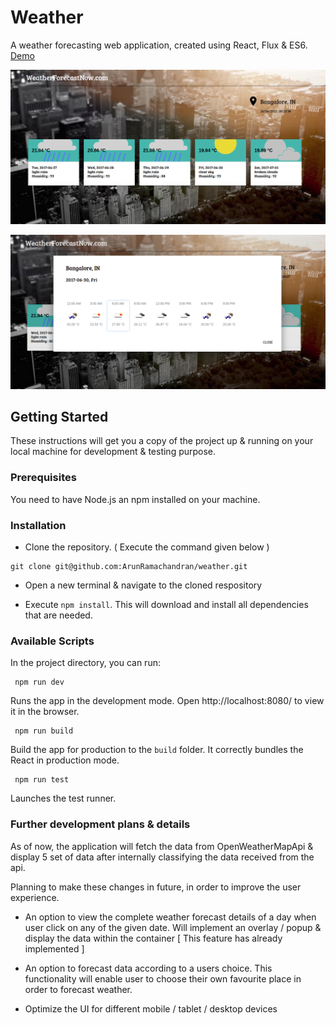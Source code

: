 # Weather

A weather forecasting web application, created using React, Flux & ES6. [Demo](http://weatherforecastnow.com/)

![alt text](https://github.com/ArunRamachandran/weather/blob/master/app/images/Screenshot.png)

![alt text](https://github.com/ArunRamachandran/weather/blob/master/app/images/Screenshot2.png)

## Getting Started

These instructions will get you a copy of the project up & running on your local machine for development & testing purpose. 

### Prerequisites

You need to have Node.js an npm installed on your machine.

### Installation

* Clone the repository. ( Execute the command given below )

```
git clone git@github.com:ArunRamachandran/weather.git
```
* Open a new terminal & navigate to the cloned respository

* Execute ```npm install```. This will download and install all dependencies that are needed.

### Available Scripts

In the project directory, you can run: 

```
 npm run dev
```
Runs the app in the development mode.
Open http://localhost:8080/ to view it in the browser.

```
 npm run build 
```
Build the app for production to the `build` folder.
It correctly bundles the React in production mode.

```
 npm run test 
```
Launches the test runner.

### Further development plans & details

As of now, the application will fetch the data from OpenWeatherMapApi & display 5 set of data after internally classifying the data received from the api.

Planning to make these changes in future, in order to improve the user experience.

* An option to view the complete weather forecast details of a day when user click on any of the given date. Will implement an overlay / popup & display the data within the container [ This feature has already implemented ]

* An option to forecast data according to a users choice. This functionality will enable user to choose their own favourite place in order to forecast weather.

* Optimize the UI for different mobile / tablet / desktop devices
